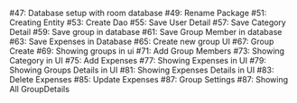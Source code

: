 #47: Database setup with room database
#49: Rename Package
#51: Creating Entity
#53: Create Dao
#55: Save User Detail 
#57: Save Category Detail
#59: Save group in database
#61: Save Group Member in database
#63: Save Expenses in Database 
#65: Create new group UI
#67: Group Create
#69: Showing groups in ui
#71: Add Group Members 
#73: Showing Category in UI
#75: Add Expenses
#77: Showing Expenses in UI
#79: Showing Groups Details in UI
#81: Showing Expenses Details in UI
#83: Delete Expenses
#85: Update Expenses
#87: Group Settings
#87: Showing All GroupDetails